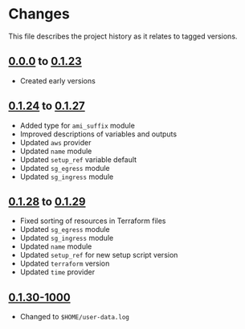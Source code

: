 # Changes
This file describes the project history as it relates to tagged versions.

## [0.0.0](.) to [0.1.23](.)
- Created early versions

## [0.1.24](.) to [0.1.27](.)
- Added type for `ami_suffix` module
- Improved descriptions of variables and outputs
- Updated `aws` provider
- Updated `name` module
- Updated `setup_ref` variable default
- Updated `sg_egress` module
- Updated `sg_ingress` module

## [0.1.28](.) to  [0.1.29](.)
- Fixed sorting of resources in Terraform files
- Updated `sg_egress` module
- Updated `sg_ingress` module
- Updated `name` module
- Updated `setup_ref` for new setup script version
- Updated `terraform` version
- Updated `time` provider

## [0.1.30-1000](.)
- Changed to `$HOME/user-data.log`
